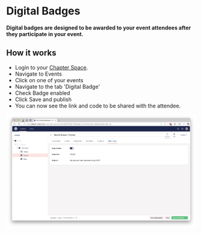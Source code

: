 # Digital Badges

**Digital badges are designed to be awarded to your event attendees after they participate in your event.**

## How it works

- Login to your [Chapter Space](https://globalai.community/umbraco). 
- Navigate to Events
- Click on one of your events
- Navigate to the tab 'Digital Badge'
- Check Badge enabled
- Click Save and publish
- You can now see the link and code to be shared with the attendee.

![Event Badge](media/badge.png)

